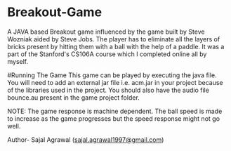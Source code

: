 # Breakout-Game
A JAVA based Breakout game influenced by the game built by Steve Wozniak aided by Steve Jobs. The player has to eliminate all the layers of bricks present by hitting them with a ball with the help of a paddle. It was a part of the Stanford's CS106A course which I completed online all by myself.

#Running The Game
This game can be played by executing the java file. You will need to add an external jar file i.e. acm.jar in your project because of the libraries used in the project. You should also have the audio file bounce.au present in the game project folder.

NOTE: The game response is machine dependent. The ball speed is made to increase as the game progresses but the speed response might not go well.

Author-
Sajal Agrawal (sajal.agrawal1997@gmail.com)

